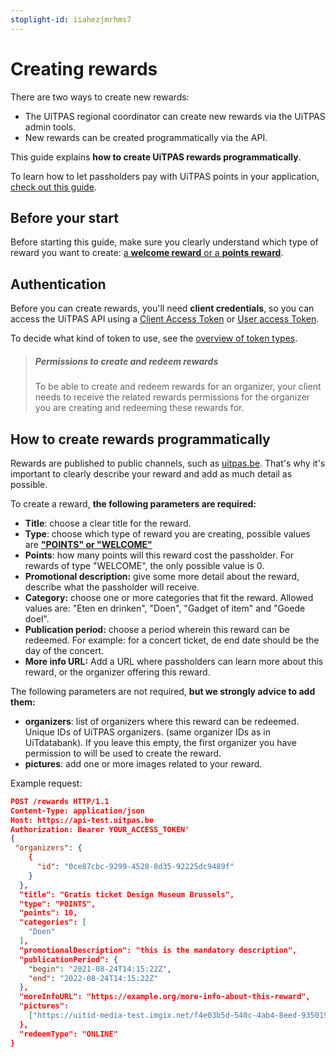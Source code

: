 ```yaml
---
stoplight-id: iiahezjmrhms7
---
```


# Creating rewards

There are two ways to create new rewards:

- The UiTPAS regional coordinator can create new rewards via the UiTPAS admin tools.
- New rewards can be created programmatically via the API.

This guide explains **how to create UiTPAS rewards programmatically**. 

To learn how to let passholders pay with UiTPAS points in your application, [check out this guide](pay-with-UiTPAS-points.md).

## Before your start

Before starting this guide, make sure you clearly understand which type of reward you want to create: [a **welcome reward** or a **points reward**](terminology.md#rewards).

## Authentication

Before you can create rewards, you'll need **client credentials**, so you can access the UiTPAS API using a [Client Access Token](https://publiq.stoplight.io/docs/authentication/docs/client-access-token.md) or [User access Token](https://publiq.stoplight.io/docs/authentication/docs/user-access-token.md).

To decide what kind of token to use, see the [overview of token types](https://publiq.stoplight.io/docs/authentication/docs/methods.md).

> ##### Permissions to create and redeem rewards
>
> To be able to create and redeem rewards for an organizer, your client needs to receive the related rewards permissions for the organizer you are creating and redeeming these rewards for.

## How to create rewards programmatically

Rewards are published to public channels, such as [uitpas.be](uitpas.be). That's why it's important to clearly describe your reward and add as much detail as possible.

To create a reward, **the following parameters are required:**
- **Title**: choose a clear title for the reward.
- **Type**: choose which type of reward you are creating, possible values are [ **"POINTS" or "WELCOME"**](terminology.md#rewards)
- **Points**: how many points will this reward cost the passholder. For rewards of type "WELCOME", the only possible value is 0.
- **Promotional description:** give some more detail about the reward, describe what the passholder will receive.
- **Category:** choose one or more categories that fit the reward. Allowed values are: "Eten en drinken", "Doen", "Gadget of item" and "Goede doel".
- **Publication period:** choose a period wherein this reward can be redeemed. For example: for a concert ticket, de end date should be the day of the concert.
- **More info URL:** Add a URL where passholders can learn more about this reward, or the organizer offering this reward.

The following parameters are not required, **but we strongly advice to add them:**
- **organizers**: list of organizers where this reward can be redeemed. Unique IDs of UiTPAS organizers. (same organizer IDs as in UiTdatabank). If you leave this empty, the first organizer you have permission to will be used to create the reward.
- **pictures**: add one or more images related to your reward.



Example request:

```json
POST /rewards HTTP/1.1
Content-Type: application/json
Host: https://api-test.uitpas.be
Authorization: Bearer YOUR_ACCESS_TOKEN'
{
 "organizers": {
    {
      "id": "0ce87cbc-9299-4528-8d35-92225dc9489f"
    }
  },
  "title": "Gratis ticket Design Museum Brussels",
  "type": "POINTS",
  "points": 10,
  "categories": [
    "Doen"
  ],
  "promotionalDescription": "this is the mandatory description",
  "publicationPeriod": {
    "begin": "2021-08-24T14:15:22Z",
    "end": "2022-08-24T14:15:22Z"
  },
  "moreInfoURL": "https://example.org/more-info-about-this-reward",
  "pictures": 
    ["https://uitid-media-test.imgix.net/f4e03b5d-540c-4ab4-8eed-93501994a9fc/design-voordeeljpg?w=500&h=500"]
  },
  "redeemType": "ONLINE"
}
```





